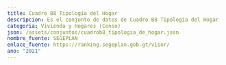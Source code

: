 ```yaml
---
title: Cuadro B8 Tipología del Hogar
descripcion: Es el conjunto de datos de Cuadro B8 Tipología del Hogar
categoria: Vivienda y Hogares (Censo)
json: /assets/conjuntos/cuadrob8_tipologia_de_hogar.json
nombre_fuente: SEGEPLAN
enlace_fuente: https://ranking.segeplan.gob.gt/visor/
ano: "2021"
---
```

